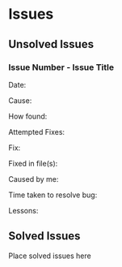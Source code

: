 # Issues

## Unsolved Issues

### Issue Number - Issue Title

Date: 

Cause: 

How found: 

Attempted Fixes: 

Fix: 

Fixed in file(s): 

Caused by me: 

Time taken to resolve bug: 

Lessons: 

## Solved Issues

Place solved issues here
